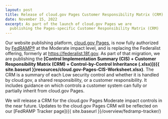 ```yaml
---
layout: post
title: Release of cloud.gov Pages Customer Responsibility Matrix (CRM)
date: November 15, 2022
excerpt: As part of the launch of cloud.gov Pages we are 
  publishing the Pages-specific Customer Responsibility Matrix (CRM)
---
```


Our website publishing platform, [cloud.gov
Pages](https://cloud.gov/pages/), is now fully authorized by
[FedRAMP®](https://fedramp.gov) at the Moderate impact level, and
is replacing the Federalist offering, formerly at
https://federalist.18f.gov. As part of that migration, we are
publishing the **[Control Implementation Summary (CIS) + Customer Responsibility Matrix (CRM) + Control-by-Control Inheritance (.xlsx)]({{ site.baseurl }}resources/cloud.gov-Pages-CIS-Worksheet.xlsx)**.
The CRM is a summary of each Low security control and whether it
is handled by cloud.gov, a shared responsibility, or a customer
responsibility. It includes guidance on which controls a customer
system can fully or partially inherit from cloud.gov Pages.

We will release a CRM for the cloud.gov Pages Moderate impact controls in the near future. Updates to the cloud.gov Pages CRM will
be reflected on our [FedRAMP Tracker page]({{ site.baseurl }}/overview/fedramp-tracker/)

